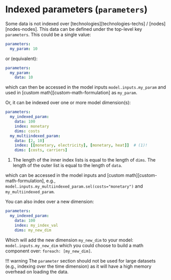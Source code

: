 # Indexed parameters (`parameters`)

Some data is not indexed over [technologies][technologies-techs] / [nodes][nodes-nodes].
This data can be defined under the top-level key `parameters`.
This could be a single value:

```yaml
parameters:
  my_param: 10
```

or (equivalent):

```yaml
parameters:
  my_param:
    data: 10
```

which can then be accessed in the model inputs `model.inputs.my_param` and used in [custom math][custom-math-formulation] as `my_param`.

Or, it can be indexed over one or more model dimension(s):

```yaml
parameters:
  my_indexed_param:
    data: 100
    index: monetary
    dims: costs
  my_multiindexed_param:
    data: [2, 10]
    index: [[monetary, electricity], [monetary, heat]]  # (1)!
    dims: [costs, carriers]
```

1. The length of the inner index lists is equal to the length of `dims`.
The length of the outer list is equal to the length of `data`.

which can be accessed in the model inputs and [custom math][custom-math-formulation], e.g., `model.inputs.my_multiindexed_param.sel(costs="monetary")` and `my_multiindexed_param`.

You can also index over a new dimension:

```yaml
parameters:
  my_indexed_param:
    data: 100
    index: my_index_val
    dims: my_new_dim
```

Which will add the new dimension `my_new_dim` to your model: `model.inputs.my_new_dim` which you could choose to build a math component over:
`foreach: [my_new_dim]`.

!!! warning
    The `parameter` section should not be used for large datasets (e.g., indexing over the time dimension) as it will have a high memory overhead on loading the data.
